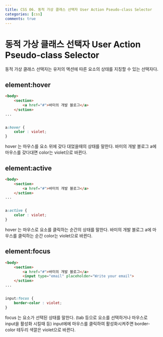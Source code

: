 ```yaml
---
title: CSS 06. 동적 가상 클래스 선택자 User Action Pseudo-class Selector
categories: [css]
comments: true
---
```


# 동적 가상 클래스 선택자 User Action Pseudo-class Selector

동적 가상 클래스 선택자는 유저의 액션에 따른 요소의 상태를 지칭할 수 있는 선택자다.

## element:hover

```html
<body>
    <section>
        <a href="#">바미의 개발 블로그</a>
    </sction>
...
```

```css

a:hover {
    color : violet;
}
```

hover 는 마우스를 요소 위에 갖다 대었을때의 상태를 말한다.
바미의 개발 블로그 a에 마우스를 갖다대면 color는 violet으로 바뀐다.


## element:active

```html
<body>
    <section>
        <a href="#">바미의 개발 블로그</a>
    </sction>
...
```

```css

a:active {
    color : violet;
}
```

hover 는 마우스로 요소를 클릭하는 순간의 상태를 말한다.
바미의 개발 블로그 a에 마우스를 클릭하는 순간 color는 violet으로 바뀐다.

## element:focus

```html
<body>
    <section>
        <a href="#">바미의 개발 블로그</a>
        <input type="email" placeholder="Write your email">
    </sction>
...
```

```css

input:focus {
    border-color : violet;
}
```

focus 는 요소가 선택된 상태를 말한다. 
(tab 등으로 요소를 선택하거나 마우스로 input을 활성화 시킬때 등)
input에에 마우스를 클릭하여 활성화시켜주면 border-color 테두리 색깔은 violet으로 바뀐다.
